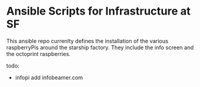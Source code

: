 Ansible Scripts for Infrastructure at SF
========================================
 
This ansible repo currenlty defines the installation of the various raspberryPis around the starship factory. They include the info screen and the octoprint raspberries.


todo:
 - infopi add infobeamer.com
